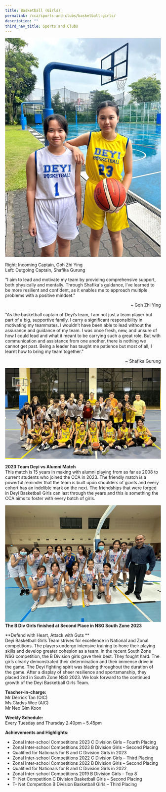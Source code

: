```yaml
---
title: Basketball (Girls)
permalink: /cca/sports-and-clubs/basketball-girls/
description: ""
third_nav_title: Sports and Clubs
---
```

![Captain of 2022 and 2023](/images/CCA/Sports%20and%20Clubs/Basketball/2023%20basketball%20captains.png)

Right: Incoming Captain, Goh Zhi Ying <br>
Left: Outgoing Captain, Shafika Gurung<br>

"I aim to lead and motivate my team by providing comprehensive support, both physically and mentally.  Through Shafika's guidance, I’ve learned to be more resilient and confident, as it enables me to approach multiple problems with a positive mindset." 
**<p align="right">** ~ Goh Zhi Ying

"As the basketball captain of Deyi’s team, I am not just a team player but part of a big, supportive family.  I carry a significant responsibility in motivating my teammates. I wouldn’t have been able to lead without the assurance and guidance of my team. I was once fresh, new, and unsure of how I could lead and what it meant to be carrying such a great role. But with communication and assistance from one another, there is nothing we cannot get past. Being a leader has taught me patience but most of all, I learnt how to bring my team together."
	**</p><p align="right">** ~ Shafika Gurung<br>

![](/images/CCA/Sports%20and%20Clubs/Basketball/2023%20basketball%20team%20and%20alumni.png)<br>

**2023 Team Deyi vs Alumni Match**<br>
This match is 15 years in making with alumni playing from as far as 2008 to current students who joined the CCA in 2023. The friendly match is a powerful reminder that the team is built upon shoulders of giants and every cohort has an indelible mark on the next. The friendships that were forged in Deyi Basketball Girls can last through the years and this is something the CCA aims to foster with every batch of girls.  

		
		
![B Div Girls finished at Second Place in NSG South Zone 2023](/images/CCA/Sports%20and%20Clubs/Basketball/2023%20basketball%20team%20nsg.png)
**The B Div Girls finished at Second Place in NSG South Zone 2023**<br>

**Defend with Heart, Attack with Guts	**<br>
Deyi Basketball Girls Team strives for excellence in National and Zonal competitions. The players undergo intensive training to hone their playing skills and develop greater cohesion as a team.
In the recent South Zone NSG competition, the B Division girls gave their best. They fought hard. The girls clearly demonstrated their determination and their immense drive in the game. The Deyi fighting spirit was blazing throughout the duration of the game. After a display of sheer resilience and sportsmanship, they placed 2nd in South Zone NSG 2023.
We look forward to the continued growth of the Deyi Basketball Girls Team.

**Teacher-in-charge:** <br>
Mr Derrick Tan (OIC) <br>
Ms Gladys Wee (AIC) <br>
Mr Neo Gim Koon <br>

**Weekly Schedule:** <br>
Every Tuesday and Thursday 2.40pm – 5.45pm

**Achievements and Highlights:**
* Zonal Inter-school Competitions 2023 C Division Girls – Fourth Placing<br>
* Zonal Inter-school Competitions 2023 B Division Girls – Second Placing<br>
* Qualified for Nationals for B and C Division Girls in 2023<br>
* Zonal Inter-school Competitions 2022 C Division Girls – Third Placing<br>
* Zonal Inter-school Competitions 2022 B Division Girls – Second Placing<br>
* Qualified for Nationals for B and C Division Girls in 2022<br>
* Zonal Inter-school Competitions 2019 B Division Girls – Top 8<br>
* T- Net Competition C Division Basketball Girls – Second Placing<br>
* T- Net Competition B Division Basketball Girls – Third Placing<br>

</p>